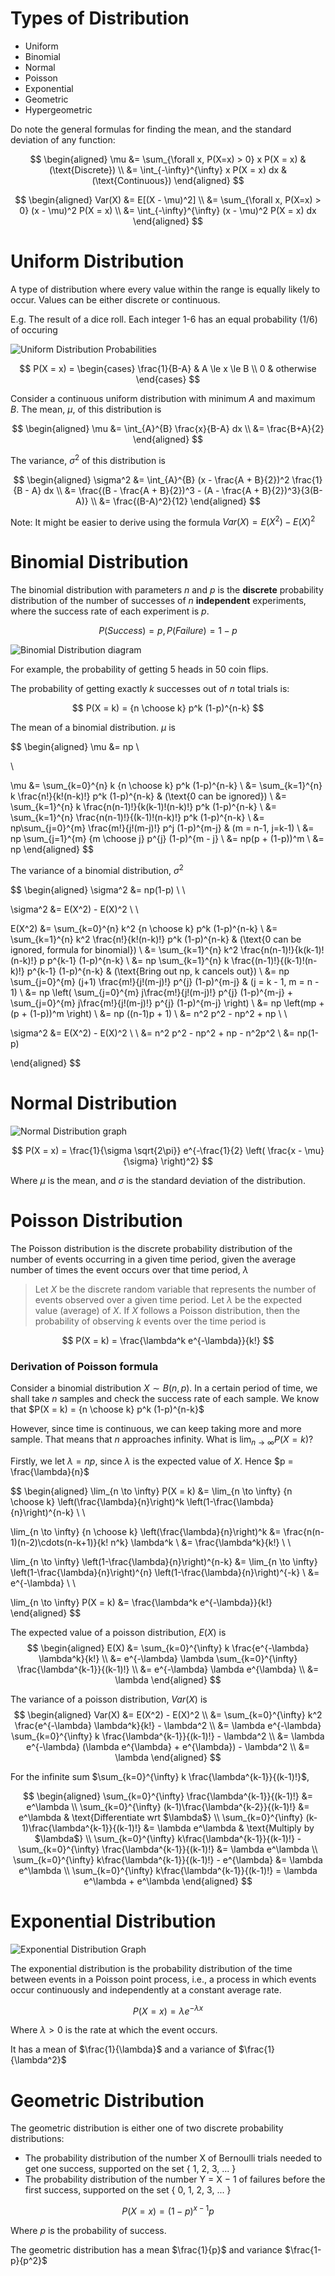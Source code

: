 # Types of Distribution

- Uniform
- Binomial
- Normal
- Poisson
- Exponential
- Geometric
- Hypergeometric

Do note the general formulas for finding the mean, and the standard deviation of any function:

$$
\begin{aligned}
\mu &= \sum_{\forall x, P(X=x) > 0} x P(X = x) & (\text{Discrete}) \\
&= \int_{-\infty}^{\infty} x P(X = x) dx & (\text{Continuous})
\end{aligned}
$$

$$
\begin{aligned}
Var(X) &= E[(X - \mu)^2] \\
&= \sum_{\forall x, P(X=x) > 0} (x - \mu)^2 P(X = x) \\
&= \int_{-\infty}^{\infty} (x - \mu)^2 P(X = x) dx
\end{aligned}
$$

# Uniform Distribution

A type of distribution where every value within the range is equally likely to occur. Values can be either discrete or continuous.

E.g. The result of a dice roll. Each integer 1-6 has an equal probability (1/6) of occuring

![Uniform Distribution Probabilities](https://en.wikipedia.org/wiki/Continuous_uniform_distribution#/media/File:Uniform_Distribution_PDF_SVG.svg)

$$
P(X = x) = \begin{cases}
\frac{1}{B-A} & A \le x \le B \\
0 & otherwise
\end{cases}
$$

Consider a continuous uniform distribution with minimum $A$ and maximum $B$. The mean, $\mu$, of this distribution is

$$
\begin{aligned}
\mu &= \int_{A}^{B} \frac{x}{B-A} dx \\
&= \frac{B+A}{2}
\end{aligned}
$$

The variance, $\sigma^2$ of this distribution is

$$
\begin{aligned}
\sigma^2 &= \int_{A}^{B} (x - \frac{A + B}{2})^2 \frac{1}{B - A} dx \\
&= \frac{(B - \frac{A + B}{2})^3 - (A - \frac{A + B}{2})^3}{3(B-A)} \\
&= \frac{(B-A)^2}{12}
\end{aligned}
$$

Note: It might be easier to derive using the formula $Var(X) = E(X^2) - E(X)^2$

# Binomial Distribution

The binomial distribution with parameters $n$ and $p$ is the **discrete** probability distribution of the number of successes of $n$ **independent** experiments, where the success rate of each experiment is $p$.

$$
P(Success) = p, P(Failure) = 1 - p
$$

![Binomial Distribution diagram](https://miro.medium.com/max/700/1*f_b70t4yL8HiGlkGc8F4pw.png)

For example, the probability of getting 5 heads in 50 coin flips.

The probability of getting exactly $k$ successes out of $n$ total trials is:

$$
P(X = k) = {n \choose k} p^k (1-p)^{n-k}
$$

The mean of a binomial distribution. $\mu$ is

$$
\begin{aligned}
\mu &= np \\

\\

\mu &= \sum_{k=0}^{n} k {n \choose k} p^k (1-p)^{n-k} \\
&= \sum_{k=1}^{n} k \frac{n!}{k!(n-k)!} p^k (1-p)^{n-k} & (\text{0 can be ignored}) \\
&= \sum_{k=1}^{n} k \frac{n(n-1)!}{k(k-1)!(n-k)!} p^k (1-p)^{n-k} \\
&= \sum_{k=1}^{n} \frac{n(n-1)!}{(k-1)!(n-k)!} p^k (1-p)^{n-k}  \\
&= np\sum_{j=0}^{m} \frac{m!}{j!(m-j)!} p^j (1-p)^{m-j} & (m = n-1, j=k-1) \\
&= np \sum_{j=1}^{m} {m \choose j} p^{j} (1-p)^{m - j} \\
&= np(p + (1-p))^m \\
&= np
\end{aligned}
$$

The variance of a binomial distribution, $\sigma^2$ 

$$
\begin{aligned}
\sigma^2 &= np(1-p) \\ \\

\sigma^2 &= E(X^2) - E(X)^2 \\ \\

E(X^2) &= \sum_{k=0}^{n} k^2 {n \choose k} p^k (1-p)^{n-k} \\
&= \sum_{k=1}^{n} k^2 \frac{n!}{k!(n-k)!} p^k (1-p)^{n-k} & (\text{0 can be ignored, formula for binomial}) \\
&= \sum_{k=1}^{n} k^2 \frac{n(n-1)!}{k(k-1)!(n-k)!} p p^{k-1} (1-p)^{n-k} \\
&= np \sum_{k=1}^{n} k \frac{(n-1)!}{(k-1)!(n-k)!} p^{k-1} (1-p)^{n-k} & (\text{Bring out np, k cancels out}) \\
&= np \sum_{j=0}^{m} (j+1) \frac{m!}{j!(m-j)!} p^{j} (1-p)^{m-j} & (j = k - 1, m = n - 1) \\
&= np \left( \sum_{j=0}^{m} j\frac{m!}{j!(m-j)!} p^{j} (1-p)^{m-j} + \sum_{j=0}^{m} j\frac{m!}{j!(m-j)!} p^{j} (1-p)^{m-j} \right) \\
&= np \left(mp + (p + (1-p))^m \right) \\
&= np ((n-1)p + 1) \\
&= n^2 p^2 - np^2 + np \\ \\

\sigma^2 &= E(X^2) - E(X)^2 \\ \\
&= n^2 p^2 - np^2 + np - n^2p^2 \\
&= np(1-p)

\end{aligned}
$$

# Normal Distribution

![Normal Distribution graph](https://en.wikipedia.org/wiki/Normal_distribution#/media/File:Standard_deviation_diagram.svg)

$$
P(X = x) = \frac{1}{\sigma \sqrt{2\pi}} e^{-\frac{1}{2} \left( \frac{x - \mu}{\sigma} \right)^2}
$$

Where $\mu$ is the mean, and $\sigma$ is the standard deviation of the distribution.

# Poisson Distribution

The Poisson distribution is the discrete probability distribution of the number of events occurring in a given time period, given the average number of times the event occurs over that time period, $\lambda$

> Let $X$ be the discrete random variable that represents the number of events observed over a given time period. Let $\lambda$ be the expected value (average) of $X$. If $X$ follows a Poisson distribution, then the probability of observing $k$ events over the time period is

$$
P(X = k) = \frac{\lambda^k e^{-\lambda}}{k!}
$$

### Derivation of Poisson formula

Consider a binomial distribution $X \sim B(n, p)$. In a certain period of time, we shall take $n$ samples and check the success rate of each sample. We know that $P(X = k) = {n \choose k} p^k (1-p)^{n-k}$

However, since time is continuous, we can keep taking more and more sample. That means that $n$ approaches infinity. What is $\lim_{n \to \infty} P(X = k)$?

Firstly, we let $\lambda = np$, since $\lambda$ is the expected value of $X$. Hence $p = \frac{\lambda}{n}$

$$
\begin{aligned}
\lim_{n \to \infty} P(X = k) &= \lim_{n \to \infty} {n \choose k} \left(\frac{\lambda}{n}\right)^k \left(1-\frac{\lambda}{n}\right)^{n-k} \\ \\

\lim_{n \to \infty} {n \choose k} \left(\frac{\lambda}{n}\right)^k &= \frac{n(n-1)(n-2)\cdots(n-k+1)}{k! n^k} \lambda^k \\
&= \frac{\lambda^k}{k!} \\ \\

\lim_{n \to \infty} \left(1-\frac{\lambda}{n}\right)^{n-k} &= \lim_{n \to \infty} \left(1-\frac{\lambda}{n}\right)^{n} \left(1-\frac{\lambda}{n}\right)^{-k} \\
&= e^{-\lambda} \\ \\

\lim_{n \to \infty} P(X = k) &= \frac{\lambda^k e^{-\lambda}}{k!}
\end{aligned}
$$

The expected value of a poisson distribution, $E(X)$ is
$$
\begin{aligned}
E(X) &= \sum_{k=0}^{\infty} k \frac{e^{-\lambda} \lambda^k}{k!} \\
&= e^{-\lambda} \lambda \sum_{k=0}^{\infty} \frac{\lambda^{k-1}}{(k-1)!} \\
&= e^{-\lambda} \lambda e^{\lambda} \\
&= \lambda
\end{aligned}
$$

The variance of a poisson distribution, $Var(X)$ is
$$
\begin{aligned}
Var(X) &= E(X^2) - E(X)^2 \\
&= \sum_{k=0}^{\infty} k^2 \frac{e^{-\lambda} \lambda^k}{k!} - \lambda^2 \\
&= \lambda e^{-\lambda} \sum_{k=0}^{\infty} k \frac{\lambda^{k-1}}{(k-1)!} - \lambda^2 \\
&= \lambda e^{-\lambda} (\lambda e^{\lambda} + e^{\lambda}) - \lambda^2 \\
&= \lambda
\end{aligned}
$$

For the infinite sum $\sum_{k=0}^{\infty} k \frac{\lambda^{k-1}}{(k-1)!}$, 

$$
\begin{aligned}
\sum_{k=0}^{\infty} \frac{\lambda^{k-1}}{(k-1)!} &= e^\lambda \\
\sum_{k=0}^{\infty} (k-1)\frac{\lambda^{k-2}}{(k-1)!} &= e^\lambda & \text{Differentiate wrt $\lambda$} \\
\sum_{k=0}^{\infty} (k-1)\frac{\lambda^{k-1}}{(k-1)!} &= \lambda e^\lambda & \text{Multiply by $\lambda$} \\
\sum_{k=0}^{\infty} k\frac{\lambda^{k-1}}{(k-1)!} - \sum_{k=0}^{\infty} \frac{\lambda^{k-1}}{(k-1)!} &= \lambda e^\lambda \\
\sum_{k=0}^{\infty} k\frac{\lambda^{k-1}}{(k-1)!} - e^{\lambda} &= \lambda e^\lambda \\
\sum_{k=0}^{\infty} k\frac{\lambda^{k-1}}{(k-1)!} = \lambda e^\lambda + e^\lambda
\end{aligned}
$$

# Exponential Distribution

![Exponential Distribution Graph](https://en.wikipedia.org/wiki/Exponential_distribution#/media/File:Exponential_probability_density.svg)

The exponential distribution is the probability distribution of the time between events in a Poisson point process, i.e., a process in which events occur continuously and independently at a constant average rate.

$$
P(X = x) = \lambda e^{-\lambda x}
$$

Where $\lambda > 0$ is the rate at which the event occurs.

It has a mean of $\frac{1}{\lambda}$ and a variance of $\frac{1}{\lambda^2}$

# Geometric Distribution

The geometric distribution is either one of two discrete probability distributions:

- The probability distribution of the number X of Bernoulli trials needed to get one success, supported on the set { 1, 2, 3, ... }
- The probability distribution of the number Y = X − 1 of failures before the first success, supported on the set { 0, 1, 2, 3, ... }

$$
P(X = x) = (1-p)^{x-1} p
$$

Where $p$ is the probability of success.

The geometric distribution has a mean $\frac{1}{p}$ and variance $\frac{1-p}{p^2}$